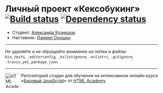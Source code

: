 # Личный проект «Кексобукинг» [![Build status][travis-image]][travis-url] [![Dependency status][dependency-image]][dependency-url]

* Студент: [Александр Кузнецов](https://up.htmlacademy.ru/javascript/8/user/196191).
* Наставник: [Даниил Оношко](https://htmlacademy.ru/profile/id154426).

---

_Не удаляйте и не обращайте внимание на папки и файлы:_<br>
_`bin`, `tests`, `.editorconfig`, `.eslintignore`, `.eslintrc`, `.gitignore`, `.travis.yml`, `package.json`._

---

<a href="https://htmlacademy.ru/intensive/javascript"><img align="left" width="50" height="50" title="HTML Academy" src="https://up.htmlacademy.ru/static/img/intensive/javascript/logo-for-github.svg"></a>

Репозиторий создан для обучения на интенсивном онлайн‑курсе «[Базовый JavaScript](https://htmlacademy.ru/intensive/javascript)» от [HTML Academy](https://htmlacademy.ru).

[travis-image]: https://travis-ci.org/htmlacademy-javascript/196191-keksobooking.svg?branch=master
[travis-url]: https://travis-ci.org/htmlacademy-javascript/196191-keksobooking
[dependency-image]: https://david-dm.org/htmlacademy-javascript/196191-keksobooking.svg?style=flat-square
[dependency-url]: https://david-dm.org/htmlacademy-javascript/196191-keksobooking
